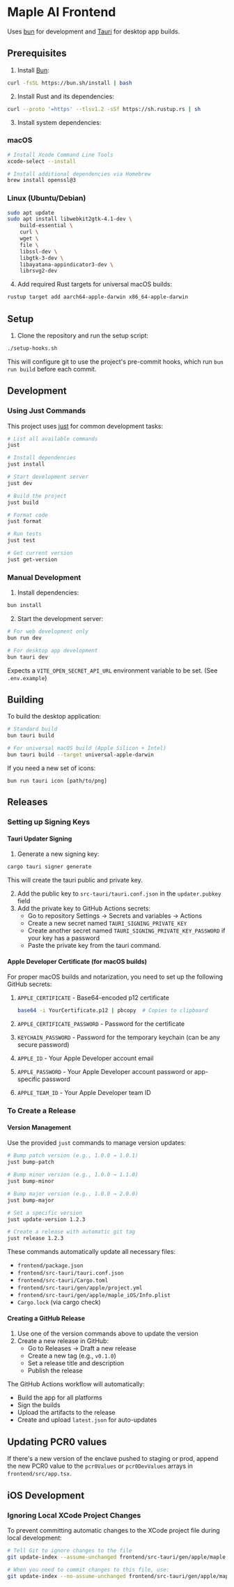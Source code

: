 # Maple AI Frontend

Uses [bun](https://bun.sh/) for development and [Tauri](https://tauri.app/) for desktop app builds.

## Prerequisites

1. Install [Bun](https://bun.sh/):
```bash
curl -fsSL https://bun.sh/install | bash
```

2. Install Rust and its dependencies:
```bash
curl --proto '=https' --tlsv1.2 -sSf https://sh.rustup.rs | sh
```

3. Install system dependencies:

### macOS
```bash
# Install Xcode Command Line Tools
xcode-select --install

# Install additional dependencies via Homebrew
brew install openssl@3
```

### Linux (Ubuntu/Debian)
```bash
sudo apt update
sudo apt install libwebkit2gtk-4.1-dev \
    build-essential \
    curl \
    wget \
    file \
    libssl-dev \
    libgtk-3-dev \
    libayatana-appindicator3-dev \
    librsvg2-dev
```

4. Add required Rust targets for universal macOS builds:
```bash
rustup target add aarch64-apple-darwin x86_64-apple-darwin
```

## Setup

1. Clone the repository and run the setup script:
```bash
./setup-hooks.sh
```

This will configure git to use the project's pre-commit hooks, which run `bun run build` before each commit.

## Development

### Using Just Commands

This project uses [just](https://github.com/casey/just) for common development tasks:

```bash
# List all available commands
just

# Install dependencies
just install

# Start development server
just dev

# Build the project
just build

# Format code
just format

# Run tests
just test

# Get current version
just get-version
```

### Manual Development

1. Install dependencies:
```bash
bun install
```

2. Start the development server:
```bash
# For web development only
bun run dev

# For desktop app development
bun tauri dev
```

Expects a `VITE_OPEN_SECRET_API_URL` environment variable to be set. (See `.env.example`)

## Building

To build the desktop application:
```bash
# Standard build
bun tauri build

# For universal macOS build (Apple Silicon + Intel)
bun tauri build --target universal-apple-darwin
```

If you need a new set of icons: 

```
bun run tauri icon [path/to/png]
```

## Releases

### Setting up Signing Keys

#### Tauri Updater Signing
1. Generate a new signing key:
```bash
cargo tauri signer generate
```
This will create the tauri public and private key.

2. Add the public key to `src-tauri/tauri.conf.json` in the `updater.pubkey` field
3. Add the private key to GitHub Actions secrets:
   - Go to repository Settings → Secrets and variables → Actions
   - Create a new secret named `TAURI_SIGNING_PRIVATE_KEY`
   - Create another secret named `TAURI_SIGNING_PRIVATE_KEY_PASSWORD` if your key has a password
   - Paste the private key from the tauri command.

#### Apple Developer Certificate (for macOS builds)
For proper macOS builds and notarization, you need to set up the following GitHub secrets:

1. `APPLE_CERTIFICATE` - Base64-encoded p12 certificate
   ```bash
   base64 -i YourCertificate.p12 | pbcopy  # Copies to clipboard
   ```

2. `APPLE_CERTIFICATE_PASSWORD` - Password for the certificate
3. `KEYCHAIN_PASSWORD` - Password for the temporary keychain (can be any secure password)
4. `APPLE_ID` - Your Apple Developer account email
5. `APPLE_PASSWORD` - Your Apple Developer account password or app-specific password
6. `APPLE_TEAM_ID` - Your Apple Developer team ID

### To Create a Release

#### Version Management
Use the provided `just` commands to manage version updates:

```bash
# Bump patch version (e.g., 1.0.0 → 1.0.1)
just bump-patch

# Bump minor version (e.g., 1.0.0 → 1.1.0)
just bump-minor

# Bump major version (e.g., 1.0.0 → 2.0.0)
just bump-major

# Set a specific version
just update-version 1.2.3

# Create a release with automatic git tag
just release 1.2.3
```

These commands automatically update all necessary files:
- `frontend/package.json`
- `frontend/src-tauri/tauri.conf.json`
- `frontend/src-tauri/Cargo.toml`
- `frontend/src-tauri/gen/apple/project.yml`
- `frontend/src-tauri/gen/apple/maple_iOS/Info.plist`
- `Cargo.lock` (via cargo check)

#### Creating a GitHub Release
1. Use one of the version commands above to update the version
2. Create a new release in GitHub:
   - Go to Releases → Draft a new release
   - Create a new tag (e.g., `v0.1.0`)
   - Set a release title and description
   - Publish the release

The GitHub Actions workflow will automatically:
- Build the app for all platforms
- Sign the builds
- Upload the artifacts to the release
- Create and upload `latest.json` for auto-updates

## Updating PCR0 values

If there's a new version of the enclave pushed to staging or prod, append the new PCR0 value to the `pcr0Values` or `pcr0DevValues` arrays in `frontend/src/app.tsx`.

## iOS Development

### Ignoring Local XCode Project Changes

To prevent committing automatic changes to the XCode project file during local development:

```bash
# Tell Git to ignore changes to the file
git update-index --assume-unchanged frontend/src-tauri/gen/apple/maple.xcodeproj/project.pbxproj

# When you need to commit changes to this file, use:
git update-index --no-assume-unchanged frontend/src-tauri/gen/apple/maple.xcodeproj/project.pbxproj
```

